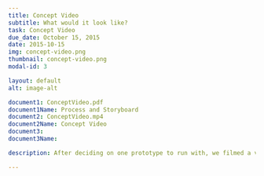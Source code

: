 ```yaml
---
title: Concept Video
subtitle: What would it look like?
task: Concept Video
due_date: October 15, 2015
date: 2015-10-15
img: concept-video.png
thumbnail: concept-video.png
modal-id: 3

layout: default
alt: image-alt

document1: ConceptVideo.pdf
document1Name: Process and Storyboard
document2: ConceptVideo.mp4
document2Name: Concept Video
document3: 
document3Name: 

description: After deciding on one prototype to run with, we filmed a video to show the problem we wanted to solve -- group travel. More importantly, we wanted to show how delightful we envisioned life would look after solving group travel. 

---
```

